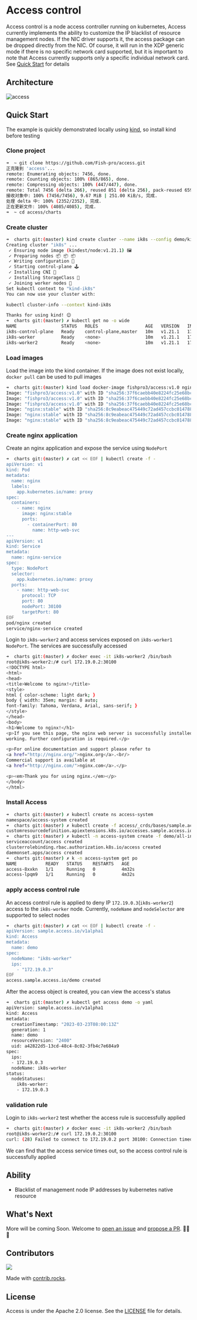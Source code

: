 # Access control

Access control is a node access controller running on kubernetes, Access currently implements the ability to customize the IP blacklist of resource management nodes. If the NIC driver supports it, the access package can be dropped directly from the NIC. Of course, it will run in the XDP generic mode if there is no specific network card supported, but it is important to note that Access currently supports only a specific individual network card. See [Quick Start](https://github.com/Fish-pro/access) for details

## Architecture

![access](images/access.png)

## Quick Start

The example is quickly demonstrated locally using [kind](https://github.com/kubernetes-sigs/kind), so install kind before testing

### Clone project
```bash
➜  ~ git clone https://github.com/Fish-pro/access.git
正克隆到 'access'...
remote: Enumerating objects: 7456, done.
remote: Counting objects: 100% (865/865), done.
remote: Compressing objects: 100% (447/447), done.
remote: Total 7456 (delta 266), reused 851 (delta 256), pack-reused 6591
接收对象中: 100% (7456/7456), 9.67 MiB | 251.00 KiB/s, 完成.
处理 delta 中: 100% (2352/2352), 完成.
正在更新文件: 100% (4085/4085), 完成.
➜  ~ cd access/charts
```

### Create cluster

```bash
➜  charts git:(master) kind create cluster --name ik8s --config demo/kind.yaml
Creating cluster "ik8s" ...
 ✓ Ensuring node image (kindest/node:v1.21.1) 🖼
 ✓ Preparing nodes 📦 📦 📦
 ✓ Writing configuration 📜
 ✓ Starting control-plane 🕹️
 ✓ Installing CNI 🔌
 ✓ Installing StorageClass 💾
 ✓ Joining worker nodes 🚜
Set kubectl context to "kind-ik8s"
You can now use your cluster with:

kubectl cluster-info --context kind-ik8s

Thanks for using kind! 😊
➜  charts git:(master) ✗ kubectl get no -o wide
NAME                 STATUS   ROLES                  AGE   VERSION   INTERNAL-IP   EXTERNAL-IP   OS-IMAGE       KERNEL-VERSION     CONTAINER-RUNTIME
ik8s-control-plane   Ready    control-plane,master   10m   v1.21.1   172.19.0.4    <none>        Ubuntu 21.04   5.15.49-linuxkit   containerd://1.5.2
ik8s-worker          Ready    <none>                 10m   v1.21.1   172.19.0.2    <none>        Ubuntu 21.04   5.15.49-linuxkit   containerd://1.5.2
ik8s-worker2         Ready    <none>                 10m   v1.21.1   172.19.0.3    <none>        Ubuntu 21.04   5.15.49-linuxkit   containerd://1.5.2
```

### Load images

Load the image into the kind container. If the image does not exist locally, `docker pull` can be used to pull images

```bash
➜  charts git:(master) kind load docker-image fishpro3/access:v1.0 nginx:stable --name ik8s
Image: "fishpro3/access:v1.0" with ID "sha256:37f6caebb40e8224fc25e68bc4765298061d19d080487cf9d7389be7289fa69d" not yet present on node "ik8s-control-plane", loading...
Image: "fishpro3/access:v1.0" with ID "sha256:37f6caebb40e8224fc25e68bc4765298061d19d080487cf9d7389be7289fa69d" not yet present on node "ik8s-worker", loading...
Image: "fishpro3/access:v1.0" with ID "sha256:37f6caebb40e8224fc25e68bc4765298061d19d080487cf9d7389be7289fa69d" not yet present on node "ik8s-worker2", loading...
Image: "nginx:stable" with ID "sha256:8c9eabeac475449c72ad457ccbc014788a02dbbc64f24158b0a40fdc5def2dc9" not yet present on node "ik8s-control-plane", loading...
Image: "nginx:stable" with ID "sha256:8c9eabeac475449c72ad457ccbc014788a02dbbc64f24158b0a40fdc5def2dc9" not yet present on node "ik8s-worker", loading...
Image: "nginx:stable" with ID "sha256:8c9eabeac475449c72ad457ccbc014788a02dbbc64f24158b0a40fdc5def2dc9" not yet present on node "ik8s-worker2", loading...
```

### Create nginx application

Create an nginx application and expose the service using `NodePort`

```bash
➜  charts git:(master) ✗ cat << EOF | kubectl create -f -
apiVersion: v1
kind: Pod
metadata:
  name: nginx
  labels:
    app.kubernetes.io/name: proxy
spec:
  containers:
    - name: nginx
      image: nginx:stable
      ports:
        - containerPort: 80
          name: http-web-svc
---
apiVersion: v1
kind: Service
metadata:
  name: nginx-service
spec:
  type: NodePort
  selector:
    app.kubernetes.io/name: proxy
  ports:
    - name: http-web-svc
      protocol: TCP
      port: 80
      nodePort: 30100
      targetPort: 80
EOF
pod/nginx created
service/nginx-service created
```

Login to `ik8s-worker2` and access services exposed on `ik8s-worker1 NodePort`. The services are successfully accessed

```bash
➜  charts git:(master) ✗ docker exec -it ik8s-worker2 /bin/bash
root@ik8s-worker2:/# curl 172.19.0.2:30100
<!DOCTYPE html>
<html>
<head>
<title>Welcome to nginx!</title>
<style>
html { color-scheme: light dark; }
body { width: 35em; margin: 0 auto;
font-family: Tahoma, Verdana, Arial, sans-serif; }
</style>
</head>
<body>
<h1>Welcome to nginx!</h1>
<p>If you see this page, the nginx web server is successfully installed and
working. Further configuration is required.</p>

<p>For online documentation and support please refer to
<a href="http://nginx.org/">nginx.org</a>.<br/>
Commercial support is available at
<a href="http://nginx.com/">nginx.com</a>.</p>

<p><em>Thank you for using nginx.</em></p>
</body>
</html>
```


### Install Access

```bash
➜  charts git:(master) ✗ kubectl create ns access-system
namespace/access-system created
➜  charts git:(master) ✗ kubectl create -f access/_crds/bases/sample.access.io_accesses.yaml
customresourcedefinition.apiextensions.k8s.io/accesses.sample.access.io created
➜  charts git:(master) ✗ kubectl -n access-system create -f demo/all-in-one.yaml
serviceaccount/access created
clusterrolebinding.rbac.authorization.k8s.io/access created
daemonset.apps/access created
➜  charts git:(master) ✗ k -n access-system get po
NAME           READY   STATUS    RESTARTS   AGE
access-8xxkn   1/1     Running   0          4m32s
access-lpqm9   1/1     Running   0          4m32s
```

### apply access control rule

An access control rule is applied to deny IP `172.19.0.3`(`ik8s-worker2`) access to the `ik8s-worker` node.
Currently, `nodeName` and `nodeSelector` are supported to select nodes

```bash
➜  charts git:(master) ✗ cat << EOF | kubectl create -f -
apiVersion: sample.access.io/v1alpha1
kind: Access
metadata:
  name: demo
spec:
  nodeName: "ik8s-worker"
  ips:
    - "172.19.0.3"
EOF
access.sample.access.io/demo created
```

After the access object is created, you can view the access's status

```bash
➜  charts git:(master) ✗ kubectl get access demo -o yaml
apiVersion: sample.access.io/v1alpha1
kind: Access
metadata:
  creationTimestamp: "2023-03-23T08:00:13Z"
  generation: 1
  name: demo
  resourceVersion: "2400"
  uid: a42822d5-13cd-48c4-8c02-3fb4c7e684a9
spec:
  ips:
  - 172.19.0.3
  nodeName: ik8s-worker
status:
  nodeStatuses:
    ik8s-worker:
    - 172.19.0.3
```

### validation rule

Login to `ik8s-worker2` test whether the access rule is successfully applied

```bash
➜  charts git:(master) ✗ docker exec -it ik8s-worker2 /bin/bash
root@ik8s-worker2:/# curl 172.19.0.2:30100
curl: (28) Failed to connect to 172.19.0.2 port 30100: Connection timed out
```

We can find that the access service times out, so the access control rule is successfully applied

## Ability

+ Blacklist of management node IP addresses by kubernetes native resource

## What's Next

More will be coming Soon. Welcome to [open an issue](https://github.com/Fish-pro/access/issues) and [propose a PR](https://github.com/Fish-pro/access/pulls). 🎉🎉🎉

## Contributors

<a href="https://github.com/Fish-pro/access/graphs/contributors">
  <img src="https://contrib.rocks/image?repo=Fish-pro/access" />
</a>

Made with [contrib.rocks](https://contrib.rocks).

## License

Access is under the Apache 2.0 license. See the [LICENSE](LICENSE) file for details.